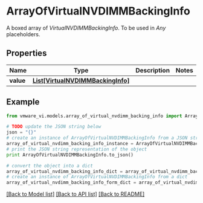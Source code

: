 # ArrayOfVirtualNVDIMMBackingInfo

A boxed array of *VirtualNVDIMMBackingInfo*. To be used in *Any* placeholders. 

## Properties
Name | Type | Description | Notes
------------ | ------------- | ------------- | -------------
**value** | [**List[VirtualNVDIMMBackingInfo]**](VirtualNVDIMMBackingInfo.md) |  | 

## Example

```python
from vmware_vi.models.array_of_virtual_nvdimm_backing_info import ArrayOfVirtualNVDIMMBackingInfo

# TODO update the JSON string below
json = "{}"
# create an instance of ArrayOfVirtualNVDIMMBackingInfo from a JSON string
array_of_virtual_nvdimm_backing_info_instance = ArrayOfVirtualNVDIMMBackingInfo.from_json(json)
# print the JSON string representation of the object
print ArrayOfVirtualNVDIMMBackingInfo.to_json()

# convert the object into a dict
array_of_virtual_nvdimm_backing_info_dict = array_of_virtual_nvdimm_backing_info_instance.to_dict()
# create an instance of ArrayOfVirtualNVDIMMBackingInfo from a dict
array_of_virtual_nvdimm_backing_info_form_dict = array_of_virtual_nvdimm_backing_info.from_dict(array_of_virtual_nvdimm_backing_info_dict)
```
[[Back to Model list]](../README.md#documentation-for-models) [[Back to API list]](../README.md#documentation-for-api-endpoints) [[Back to README]](../README.md)


